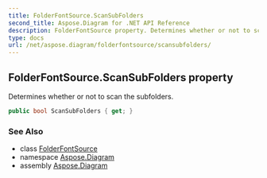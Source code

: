 ```yaml
---
title: FolderFontSource.ScanSubFolders
second_title: Aspose.Diagram for .NET API Reference
description: FolderFontSource property. Determines whether or not to scan the subfolders
type: docs
url: /net/aspose.diagram/folderfontsource/scansubfolders/
---
```

## FolderFontSource.ScanSubFolders property

Determines whether or not to scan the subfolders.

```csharp
public bool ScanSubFolders { get; }
```

### See Also

* class [FolderFontSource](../)
* namespace [Aspose.Diagram](../../folderfontsource/)
* assembly [Aspose.Diagram](../../../)


